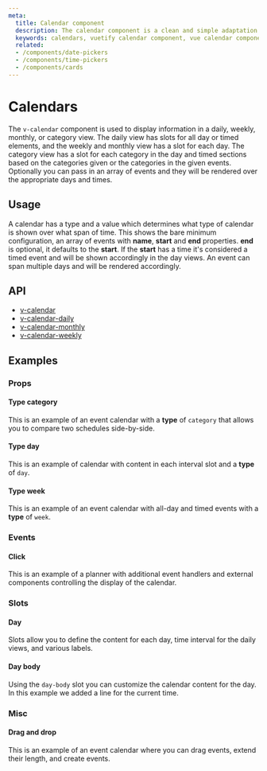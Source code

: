 ```yaml
---
meta:
  title: Calendar component
  description: The calendar component is a clean and simple adaptation to the popular Google Calendar application.
  keywords: calendars, vuetify calendar component, vue calendar component
  related:
  - /components/date-pickers
  - /components/time-pickers
  - /components/cards
---
```


# Calendars

The `v-calendar` component is used to display information in a daily, weekly, monthly, or category view. The daily view has slots for all day or timed elements, and the weekly and monthly view has a slot for each day. The category view has a slot for each category in the day and timed sections based on the categories given or the categories in the given events. Optionally you can pass in an array of events and they will be rendered over the appropriate days and times.

<entry-ad />

## Usage

A calendar has a type and a value which determines what type of calendar is shown over what span of time. This shows the bare minimum configuration, an array of events with **name**, **start** and **end** properties. **end** is optional, it defaults to the **start**. If the **start** has a time it's considered a timed event and will be shown accordingly in the day views. An event can span multiple days and will be rendered accordingly.

<example file="v-calendar/usage" />

## API

- [v-calendar](/api/v-calendar)
- [v-calendar-daily](/api/v-calendar-daily)
- [v-calendar-monthly](/api/v-calendar-monthly)
- [v-calendar-weekly](/api/v-calendar-weekly)

<inline-api page="components/calendars" />

<!-- ## Sub-components

### v-calendar-daily

v-calendar-daily description

### v-calendar-monthly

v-calendar-monthly description

### v-calendar-weekly

v-calendar-weekly description -->

## Examples

### Props

#### Type category

This is an example of an event calendar with a **type** of `category` that allows you to compare two schedules side-by-side.

<example file="v-calendar/prop-type-category" />

#### Type day

This is an example of calendar with content in each interval slot and a **type** of `day`.

<example file="v-calendar/prop-type-day" />

#### Type week

This is an example of an event calendar with all-day and timed events with a **type** of `week`.

<example file="v-calendar/prop-type-week" />

### Events

#### Click

This is an example of a planner with additional event handlers and external components controlling the display of the calendar.

<example file="v-calendar/event-click" />

### Slots

#### Day

Slots allow you to define the content for each day, time interval for the daily views, and various labels.

<example file="v-calendar/slot-day" />

#### Day body

Using the `day-body` slot you can customize the calendar content for the day. In this example we added a line for the current time.

<example file="v-calendar/slot-day-body" />

### Misc

#### Drag and drop

This is an example of an event calendar where you can drag events, extend their length, and create events.

<example file="v-calendar/misc-drag-and-drop" />

<backmatter />
